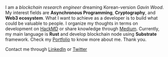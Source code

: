 
I am a _blockchain research engineer_ dreaming Korean-version _Gavin Wood_. My interest fields are **Asynchronous Programming**, **Cryptography**, and **Web3 ecosystem**. What I want to achieve as a developer is to build what could be valuable to people. I organize my thoughts in terms on development on [HackMD](https://hackmd.io/@_4S152SHS_uXVYn0bwHKpQ) or share knowledge through [Medium](https://medium.com/@cocoyoon). Currently, my main language is **Rust** and develop blockchain node using **Substrate** framework. Check my [Portfolio](https://cocoyoonmind.notion.site/SoYounJeong-facf6f3a91744307978edd2545d5ce8a) to know more about me. Thank you. 

Contact me through [LinkedIn](https://www.linkedin.com/in/soyoun-jeong-066165179/) or [Twitter](https://twitter.com/proofofyoon)


